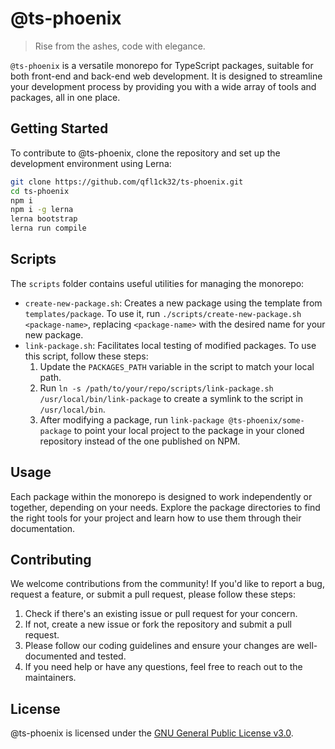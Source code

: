 # @ts-phoenix

> Rise from the ashes, code with elegance.

`@ts-phoenix` is a versatile monorepo for TypeScript packages, suitable for both front-end and back-end web development. It is designed to streamline your development process by providing you with a wide array of tools and packages, all in one place.

## Getting Started

To contribute to @ts-phoenix, clone the repository and set up the development environment using Lerna:

```sh
git clone https://github.com/qfl1ck32/ts-phoenix.git
cd ts-phoenix
npm i
npm i -g lerna
lerna bootstrap
lerna run compile
```

## Scripts

The `scripts` folder contains useful utilities for managing the monorepo:

- `create-new-package.sh`: Creates a new package using the template from `templates/package`. To use it, run `./scripts/create-new-package.sh <package-name>`, replacing `<package-name>` with the desired name for your new package.
- `link-package.sh`: Facilitates local testing of modified packages. To use this script, follow these steps:
  1. Update the `PACKAGES_PATH` variable in the script to match your local path.
  2. Run `ln -s /path/to/your/repo/scripts/link-package.sh /usr/local/bin/link-package` to create a symlink to the script in `/usr/local/bin`.
  3. After modifying a package, run `link-package @ts-phoenix/some-package` to point your local project to the package in your cloned repository instead of the one published on NPM.

## Usage

Each package within the monorepo is designed to work independently or together, depending on your needs. Explore the package directories to find the right tools for your project and learn how to use them through their documentation.

## Contributing

We welcome contributions from the community! If you'd like to report a bug, request a feature, or submit a pull request, please follow these steps:

1. Check if there's an existing issue or pull request for your concern.
2. If not, create a new issue or fork the repository and submit a pull request.
3. Please follow our coding guidelines and ensure your changes are well-documented and tested.
4. If you need help or have any questions, feel free to reach out to the maintainers.

## License

@ts-phoenix is licensed under the [GNU General Public License v3.0](LICENSE).
